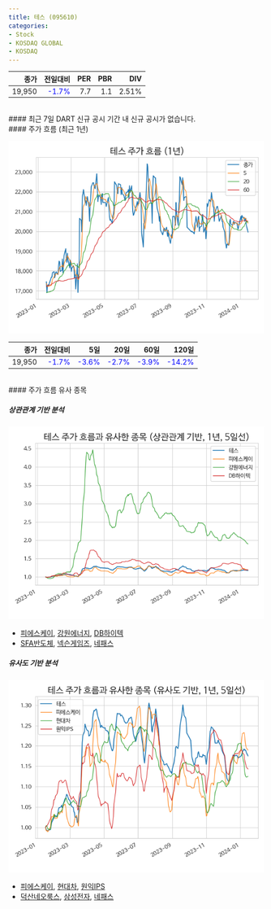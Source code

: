 ```yaml
---
title: 테스 (095610)
categories:
- Stock
- KOSDAQ GLOBAL
- KOSDAQ
---
```


|**종가**|**전일대비**|**PER**|**PBR**|**DIV**|
|---:|-------:|--:|--:|--:|
|19,950|<span style="color: blue">-1.7%</span>|7.7|1.1|2.51%|

<!-- more -->

<br>
#### 최근 7일 DART 신규 공시
기간 내 신규 공시가 없습니다.

<br>
#### 주가 흐름 (최근 1년)

![095610](/assets/images/stock/095610.png)

|**종가**|**전일대비**|**5일**|**20일**|**60일**|**120일**|
|---:|-------:|--:|---:|---:|----:|
|19,950|<span style="color: blue">-1.7%</span>|<span style="color: blue">-3.6%</span>|<span style="color: blue">-2.7%</span>|<span style="color: blue">-3.9%</span>|<span style="color: blue">-14.2%</span>|

<br>
#### 주가 흐름 유사 종목

##### 상관관계 기반 분석

![095610](/assets/images/stock/095610_corr.png)
- [피에스케이](/319660/), [강원에너지](/114190/), [DB하이텍](/000990/)
- [SFA반도체](/036540/), [넥슨게임즈](/225570/), [네패스](/033640/)

##### 유사도 기반 분석

![095610](/assets/images/stock/095610_sim.png)
- [피에스케이](/319660/), [현대차](/005380/), [원익IPS](/240810/)
- [덕산네오룩스](/213420/), [삼성전자](/005930/), [네패스](/033640/)